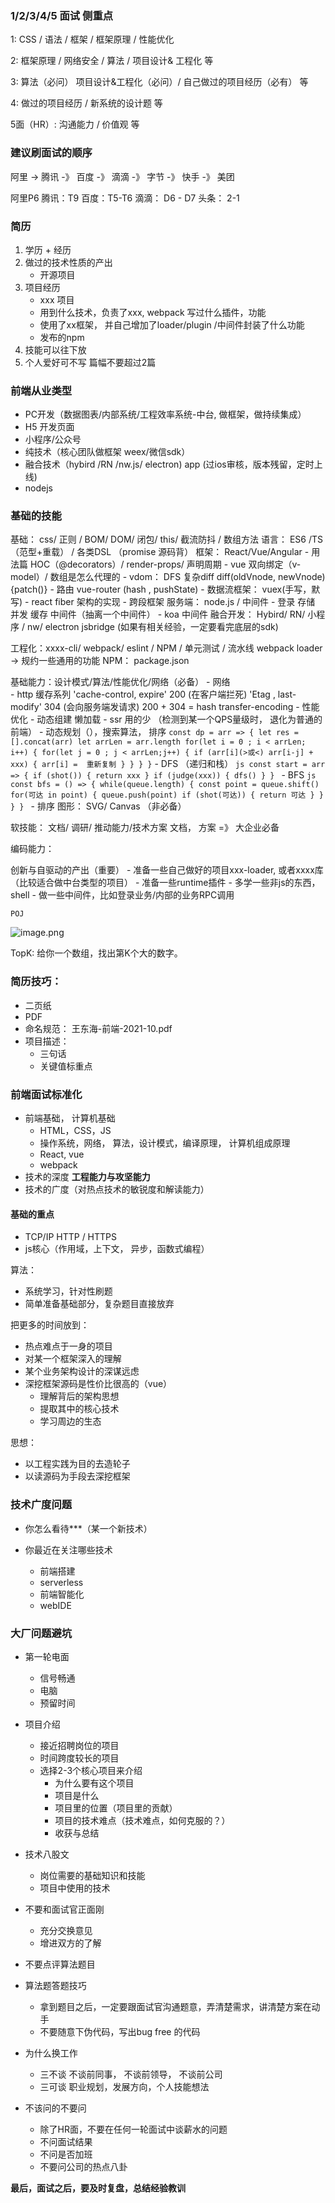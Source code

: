 ### 1/2/3/4/5 面试 侧重点

1: CSS / 语法 / 框架 / 框架原理 / 性能优化

2: 框架原理 / 网络安全 / 算法 / 项目设计& 工程化 等

3: 算法（必问）  项目设计&工程化（必问）/ 自己做过的项目经历（必有） 等

4: 做过的项目经历 / 新系统的设计题 等

5面（HR）: 沟通能力 / 价值观 等 

### 建议刷面试的顺序

阿里 -> 腾讯 -》 百度 -》 滴滴 -》 字节 -》 快手 -》 美团 

阿里P6
腾讯：T9
百度：T5-T6
滴滴： D6 - D7
头条： 2-1


### 简历
1. 学历 + 经历
2. 做过的技术性质的产出
    - 开源项目
3. 项目经历
    - xxx 项目
    - 用到什么技术，负责了xxx, webpack 写过什么插件，功能
    - 使用了xx框架， 并自己增加了loader/plugin /中间件封装了什么功能
    - 发布的npm
4. 技能可以往下放
5. 个人爱好可不写
篇幅不要超过2篇

### 前端从业类型
- PC开发（数据图表/内部系统/工程效率系统-中台, 做框架，做持续集成）
- H5 开发页面
- 小程序/公众号
- 纯技术（核心团队做框架 weex/微信sdk）
- 融合技术（hybird /RN /nw.js/ electron) app (过ios审核，版本残留，定时上线)
- nodejs 


### 基础的技能
基础： css/ 正则 / BOM/ DOM/ 闭包/ this/ 截流防抖 / 数组方法
语言： ES6 /TS（范型+重载） / 各类DSL （promise 源码背） 
框架： React/Vue/Angular
    - 用法篇 HOC（@decorators）/ render-props/ 声明周期
    - vue 双向绑定（v-model）/ 数组是怎么代理的
    - vdom： DFS 复杂diff diff(oldVnode, newVnode) {patch()}
    - 路由 vue-router (hash , pushState)
    - 数据流框架： vuex(手写，默写)
    - react fiber 架构的实现
    - 跨段框架 
服务端： node.js / 中间件
    - 登录 存储 并发 缓存 中间件（抽离一个中间件）
    - koa 中间件
融合开发： Hybird/ RN/ 小程序 / nw/ electron
jsbridge (如果有相关经验，一定要看完底层的sdk)

工程化：xxxx-cli/ webpack/ eslint / NPM / 单元测试 / 流水线
    webpack loader -> 规约一些通用的功能
    NPM： package.json

基础能力：设计模式/算法/性能优化/网络（必备）
    - 网络  
        - http 缓存系列
        'cache-control, expire' 200 (在客户端拦死)
        'Etag , last-modify' 304 (会向服务端发请求)
        200 + 304 = hash
        transfer-encoding
    - 性能优化
        - 动态组建 懒加载
        - ssr 用的少 （检测到某一个QPS量级时， 退化为普通的前端）
    - 动态规划（），搜索算法， 排序
    ```
        const dp = arr => {
            let res = [].concat(arr)
            let arrLen = arr.length
            for(let i = 0 ; i < arrLen; i++) {
                for(let j = 0 ; j < arrLen;j++) {
                    if (arr[i](>或<) arr[i-j] + xxx) {
                        arr[i] =  重新复制
                    }
                }
            }
        }
    ```
        - DFS （递归和栈）
        ```js
            const start = arr => {
                if (shot()) {
                    return xxx
                }
                if (judge(xxx)) {
                    dfs()
                }
            }
        ```
        - BFS
        ```js
            const bfs = () => {
                while(queue.length) {
                    const point = queue.shift()
                    for(可达 in point) {
                        queue.push(point)
                        if (shot(可达)) {
                            return 可达
                        }
                    }
                }
            }
        ```
        - 排序 
图形： SVG/ Canvas （非必备）

软技能： 文档/ 调研/ 推动能力/技术方案
文档， 方案 =》 大企业必备

编码能力：

创新与自驱动的产出（重要）
    - 准备一些自己做好的项目xxx-loader, 或者xxxx库（比较适合做中台类型的项目）
    - 准备一些runtime插件
    - 多学一些非js的东西，shell
    - 做一些中间件，比如登录业务/内部的业务RPC调用


    POJ 

![image.png](https://upload-images.jianshu.io/upload_images/5016475-c47ddbddf224df4f.png?imageMogr2/auto-orient/strip%7CimageView2/2/w/1240)


TopK: 给你一个数组，找出第K个大的数字。




###  简历技巧：
- 二页纸
- PDF
- 命名规范： 王东海-前端-2021-10.pdf
- 项目描述： 
    - 三句话
    - 关键值标重点

### 前端面试标准化
- 前端基础， 计算机基础
    - HTML，CSS，JS
    - 操作系统，网络， 算法，设计模式，编译原理， 计算机组成原理
    - React, vue
    - webpack
- 技术的深度 **工程能力与攻坚能力**
- 技术的广度（对热点技术的敏锐度和解读能力）


#### 基础的重点
- TCP/IP HTTP / HTTPS 
- js核心（作用域，上下文， 异步，函数式编程）

算法： 
- 系统学习，针对性刷题
- 简单准备基础部分，复杂题目直接放弃

把更多的时间放到：
- 热点难点于一身的项目
- 对某一个框架深入的理解
- 某个业务架构设计的深谋远虑
- 深挖框架源码是性价比很高的（vue）
    - 理解背后的架构思想
    - 提取其中的核心技术
    - 学习周边的生态

思想：
- 以工程实践为目的去造轮子
- 以读源码为手段去深挖框架



### 技术广度问题
- 你怎么看待***（某一个新技术）
- 你最近在关注哪些技术

    - 前端搭建
    - serverless
    - 前端智能化
    - webIDE


### 大厂问题避坑
- 第一轮电面
    - 信号畅通
    - 电脑
    - 预留时间

- 项目介绍
    - 接近招聘岗位的项目
    - 时间跨度较长的项目
    - 选择2-3个核心项目来介绍
        - 为什么要有这个项目
        - 项目是什么
        - 项目里的位置（项目里的贡献）
        - 项目的技术难点（技术难点，如何克服的？）
        - 收获与总结


- 技术八股文
    - 岗位需要的基础知识和技能
    - 项目中使用的技术

- 不要和面试官正面刚
    - 充分交换意见
    - 增进双方的了解

- 不要点评算法题目

- 算法题答题技巧
    - 拿到题目之后，一定要跟面试官沟通题意，弄清楚需求，讲清楚方案在动手
    - 不要随意下伪代码，写出bug free 的代码 


- 为什么换工作
    - 三不谈 不谈前同事， 不谈前领导， 不谈前公司
    - 三可谈  职业规划，发展方向，个人技能想法

- 不该问的不要问
    - 除了HR面，不要在任何一轮面试中谈薪水的问题
    - 不问面试结果
    - 不问是否加班
    - 不要问公司的热点八卦


**最后，面试之后，要及时复盘，总结经验教训**














